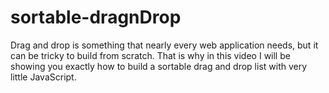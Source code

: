 # sortable-dragnDrop
Drag and drop is something that nearly every web application needs, but it can be tricky to build from scratch. That is why in this video I will be showing you exactly how to build a sortable drag and drop list with very little JavaScript.
